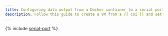 ```yaml
---
title: Configuring data output from a Docker container to a serial port in {{ cos-full-name }}
description: Follow this guide to create a VM from a {{ coi }} and set up a redirect of the application output stream to the VM serial port.
---
```


{% include [serial-port](../../_tutorials/containers/serial-port.md) %}
